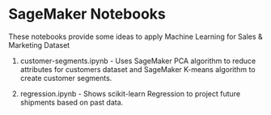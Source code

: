 # SageMaker Notebooks

These notebooks provide some ideas to apply Machine Learning for Sales & Marketing Dataset

1) customer-segments.ipynb - Uses SageMaker PCA algorithm to reduce attributes for customers dataset and SageMaker K-means algorithm to create customer segments. 

2) regression.ipynb - Shows scikit-learn Regression to project future shipments based on past data.

